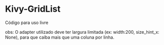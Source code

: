 # Kivy-GridList 
Código para uso livre

obs: O adapter utilizado deve ter largura limitada (ex: width:200, size_hint_x: None), para que caiba mais que uma coluna por linha.

